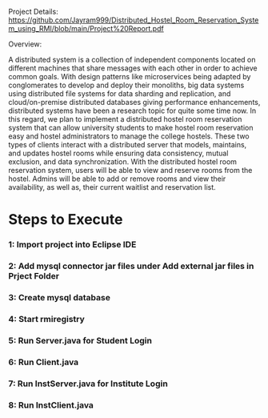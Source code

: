 Project Details: https://github.com/Jayram999/Distributed_Hostel_Room_Reservation_System_using_RMI/blob/main/Project%20Report.pdf

Overview:

A distributed system is a collection of independent components located on
different machines that share messages with each other in order to achieve
common goals. With design patterns like microservices being adapted by
conglomerates to develop and deploy their monoliths, big data systems using
distributed file systems for data sharding and replication, and cloud/on-premise
distributed databases giving performance enhancements, distributed systems have
been a research topic for quite some time now. In this regard, we plan to
implement a distributed hostel room reservation system that can allow university
students to make hostel room reservation easy and hostel administrators to manage
the college hostels. These two types of clients interact with a distributed server that
models, maintains, and updates hostel rooms while ensuring data consistency,
mutual exclusion, and data synchronization. With the distributed hostel room
reservation system, users will be able to view and reserve rooms from the hostel.
Admins will be able to add or remove rooms and view their availability, as well as,
their current waitlist and reservation list.

# Steps to Execute
### 1: Import project into Eclipse IDE
### 2: Add mysql connector jar files under Add external jar files in Prject Folder
### 3: Create mysql database 
### 4: Start rmiregistry
### 5: Run Server.java for Student Login
### 6: Run Client.java
### 7: Run InstServer.java for Institute Login
### 8: Run InstClient.java


